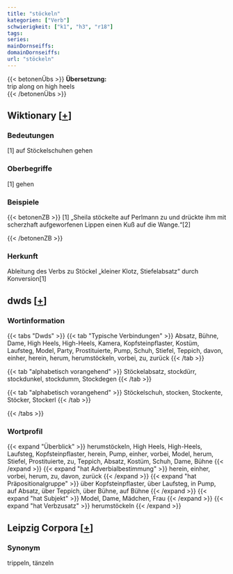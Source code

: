 ```yaml
---
title: "stöckeln"
kategorien: ["Verb"]
schwierigkeit: ["k1", "h3", "r18"]
tags:
series:
mainDornseiffs:
domainDornseiffs:
url: "stöckeln"
---
```


{{< betonenÜbs >}}
**Übersetzung:**  
trip  along on high heels  
{{< /betonenÜbs >}}

## Wiktionary [[+](https://de.wiktionary.org/wiki/stöckeln)]

### Bedeutungen
[1] auf Stöckelschuhen gehen  

### Oberbegriffe
[1] gehen  

### Beispiele
{{< betonenZB >}}
[1] „Sheila stöckelte auf Perlmann zu und drückte ihm mit scherzhaft aufgeworfenen Lippen einen Kuß auf die Wange.“[2]  

{{< /betonenZB >}}
### Herkunft
Ableitung des Verbs zu Stöckel „kleiner Klotz, Stiefelabsatz“ durch Konversion[1]  



## dwds [[+](https://www.dwds.de/wb/stöckeln)]

### Wortinformation
{{< tabs "Dwds" >}}
{{< tab "Typische Verbindungen" >}}
Absatz, Bühne, Dame, High Heels, High-Heels, Kamera, Kopfsteinpflaster, Kostüm, Laufsteg, Model, Party, Prostituierte, Pump, Schuh, Stiefel, Teppich, davon, einher, herein, herum, herumstöckeln, vorbei, zu, zurück
{{< /tab >}}

{{< tab "alphabetisch vorangehend" >}}
Stöckelabsatz, stockdürr, stockdunkel, stockdumm, Stockdegen
{{< /tab >}}

{{< tab "alphabetisch vorangehend" >}}
Stöckelschuh, stocken, Stockente, Stöcker, Stockerl
{{< /tab >}}

{{< /tabs >}}

### Wortprofil
{{< expand "Überblick" >}} herumstöckeln, High Heels, High-Heels, Laufsteg, Kopfsteinpflaster, herein, Pump, einher, vorbei, Model, herum, Stiefel, Prostituierte, zu, Teppich, Absatz, Kostüm, Schuh, Dame, Bühne {{< /expand >}}
{{< expand "hat Adverbialbestimmung" >}} herein, einher, vorbei, herum, zu, davon, zurück {{< /expand >}}
{{< expand "hat Präpositionalgruppe" >}} über Kopfsteinpflaster, über Laufsteg, in Pump, auf Absatz, über Teppich, über Bühne, auf Bühne {{< /expand >}}
{{< expand "hat Subjekt" >}} Model, Dame, Mädchen, Frau {{< /expand >}}
{{< expand "hat Verbzusatz" >}} herumstöckeln {{< /expand >}}

## Leipzig Corpora [[+](https://corpora.uni-leipzig.de/en/res?word=stöckeln&corpusId=deu_newscrawl-public_2018)]


### Synonym
trippeln, tänzeln

